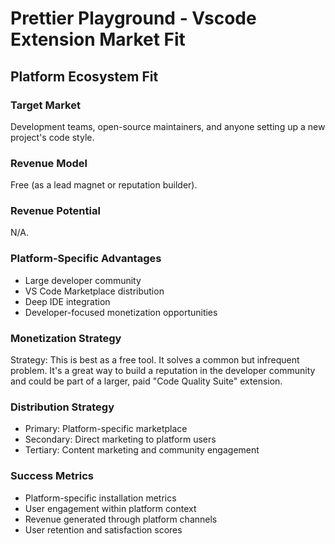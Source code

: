 # Prettier Playground - Vscode Extension Market Fit

## Platform Ecosystem Fit

### Target Market
Development teams, open-source maintainers, and anyone setting up a new project's code style.

### Revenue Model
Free (as a lead magnet or reputation builder).

### Revenue Potential
N/A.

### Platform-Specific Advantages
- Large developer community
- VS Code Marketplace distribution
- Deep IDE integration
- Developer-focused monetization opportunities

### Monetization Strategy
Strategy: This is best as a free tool. It solves a common but infrequent problem. It's a great way to build a reputation in the developer community and could be part of a larger, paid "Code Quality Suite" extension.

### Distribution Strategy
- Primary: Platform-specific marketplace
- Secondary: Direct marketing to platform users
- Tertiary: Content marketing and community engagement

### Success Metrics
- Platform-specific installation metrics
- User engagement within platform context
- Revenue generated through platform channels
- User retention and satisfaction scores
